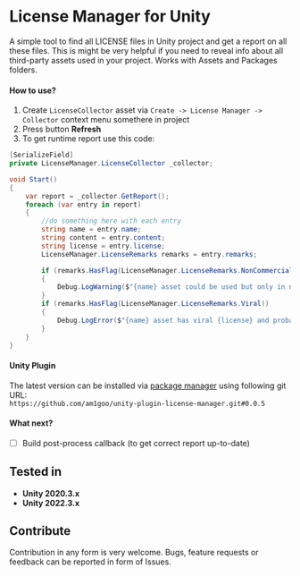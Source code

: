 # License Manager for Unity
A simple tool to find all LICENSE files in Unity project and get a report on all these files.
This is might be very helpful if you need to reveal info about all third-party assets used in your project.
Works with Assets and Packages folders.

#### How to use?
1. Create `LicenseCollector` asset via `Create -> License Manager -> Collector` context menu somethere in project
2. Press button **Refresh**
3. To get runtime report use this code:
```cs
[SerializeField]
private LicenseManager.LicenseCollector _collector;

void Start()
{
    var report = _collector.GetReport();
    foreach (var entry in report)
    {
        //do something here with each entry
        string name = entry.name;
        string content = entry.content;
        string license = entry.license;
        LicenseManager.LicenseRemarks remarks = entry.remarks;

        if (remarks.HasFlag(LicenseManager.LicenseRemarks.NonCommercial))
        {
            Debug.LogWarning($"{name} asset could be used but only in non-commercial projects, because it has {license}");
        }
        if (remarks.HasFlag(LicenseManager.LicenseRemarks.Viral))
        {
            Debug.LogError($"{name} asset has viral {license} and probably cannot be placed in this project");
        }
    }
}
```

#### Unity Plugin
The latest version can be installed via [package manager](https://docs.unity3d.com/Manual/upm-ui-giturl.html) using following git URL: \
`https://github.com/am1goo/unity-plugin-license-manager.git#0.0.5`

#### What next?
- [ ] Build post-process callback (to get correct report up-to-date)

## Tested in
- **Unity 2020.3.x**
- **Unity 2022.3.x**

## Contribute
Contribution in any form is very welcome. Bugs, feature requests or feedback can be reported in form of Issues.
